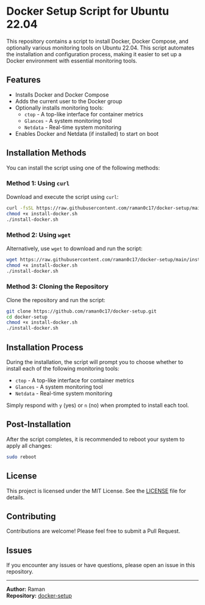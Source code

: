 # Docker Setup Script for Ubuntu 22.04

This repository contains a script to install Docker, Docker Compose, and optionally various monitoring tools on Ubuntu 22.04. This script automates the installation and configuration process, making it easier to set up a Docker environment with essential monitoring tools.

## Features

- Installs Docker and Docker Compose
- Adds the current user to the Docker group
- Optionally installs monitoring tools:
  - `ctop` - A top-like interface for container metrics
  - `Glances` - A system monitoring tool
  - `Netdata` - Real-time system monitoring
- Enables Docker and Netdata (if installed) to start on boot

## Installation Methods

You can install the script using one of the following methods:

### Method 1: Using `curl`

Download and execute the script using `curl`:

```bash
curl -fsSL https://raw.githubusercontent.com/raman0c17/docker-setup/main/install-docker.sh -o install-docker.sh
chmod +x install-docker.sh
./install-docker.sh
```

### Method 2: Using `wget`

Alternatively, use `wget` to download and run the script:

```bash
wget https://raw.githubusercontent.com/raman0c17/docker-setup/main/install-docker.sh -O install-docker.sh
chmod +x install-docker.sh
./install-docker.sh
```

### Method 3: Cloning the Repository

Clone the repository and run the script:

```bash
git clone https://github.com/raman0c17/docker-setup.git
cd docker-setup
chmod +x install-docker.sh
./install-docker.sh
```

## Installation Process

During the installation, the script will prompt you to choose whether to install each of the following monitoring tools:

- `ctop` - A top-like interface for container metrics
- `Glances` - A system monitoring tool
- `Netdata` - Real-time system monitoring

Simply respond with `y` (yes) or `n` (no) when prompted to install each tool.

## Post-Installation

After the script completes, it is recommended to reboot your system to apply all changes:

```bash
sudo reboot
```

## License

This project is licensed under the MIT License. See the [LICENSE](LICENSE) file for details.

## Contributing

Contributions are welcome! Please feel free to submit a Pull Request.

## Issues

If you encounter any issues or have questions, please open an issue in this repository.

---

**Author:** Raman  
**Repository:** [docker-setup](https://github.com/raman0c17/docker-setup)